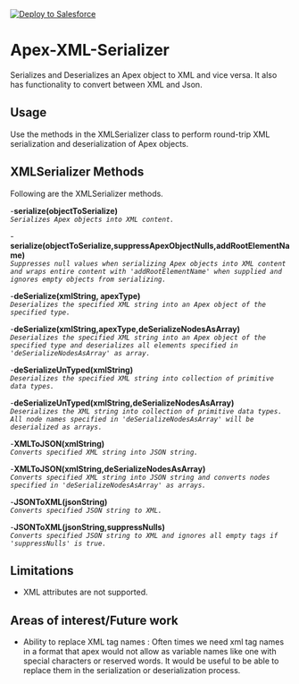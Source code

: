 <a href="https://githubsfdeploy.herokuapp.com?owner=skolakan&repo=Apex-XML-Serializer">
  <img alt="Deploy to Salesforce"
       src="https://raw.githubusercontent.com/afawcett/githubsfdeploy/master/src/main/webapp/resources/img/deploy.png">
</a>

# Apex-XML-Serializer
Serializes and Deserializes an Apex object to XML and vice versa. It also has functionality to convert between XML and Json.

## Usage
Use the methods in the XMLSerializer class to perform round-trip XML serialization and deserialization of Apex objects.

## XMLSerializer Methods
Following are the XMLSerializer methods. 

 -**serialize(objectToSerialize)**  
	    _`Serializes Apex objects into XML content.`_
	 
 -**serialize(objectToSerialize,suppressApexObjectNulls,addRootElementName)**  
	    _`Suppresses null values when serializing Apex objects into XML content and wraps entire content with 'addRootElementName' when supplied and ignores empty objects from serializing.`_
		   
 -**deSerialize(xmlString, apexType)**  
	    _`Deserializes the specified XML string into an Apex object of the specified type.`_
      
 -**deSerialize(xmlString,apexType,deSerializeNodesAsArray)**  
        _`Deserializes the specified XML string into an Apex object of the specified type and deserializes all elements specified in 'deSerializeNodesAsArray' as array.`_
       
 -**deSerializeUnTyped(xmlString)**  
	    _`Deserializes the specified XML string into collection of primitive data types.`_

 -**deSerializeUnTyped(xmlString,deSerializeNodesAsArray)**  
	    _`Deserializes the XML string into collection of primitive data types. All node names specified in 'deSerializeNodesAsArray' will be deserialized as arrays.`_
 
 -**XMLToJSON(xmlString)**  
	    _`Converts specified XML string into JSON string.`_
		
 -**XMLToJSON(xmlString,deSerializeNodesAsArray)**  
	    _`Converts specified XML string into JSON string and converts nodes specified in 'deSerializeNodesAsArray' as arrays.`_
 
 -**JSONToXML(jsonString)**  
	    _`Converts specified JSON string to XML.`_
		
  -**JSONToXML(jsonString,suppressNulls)**  
	    _`Converts specified JSON string to XML and ignores all empty tags if 'suppressNulls' is true.`_
	    
## Limitations
* XML attributes are not supported.

## Areas of interest/Future work
* Ability to replace XML tag names : Often times we need xml tag names in a format that apex would not allow as variable names like one with special characters or reserved words. It would be useful to be able to replace them in the serialization or deserialization process.
